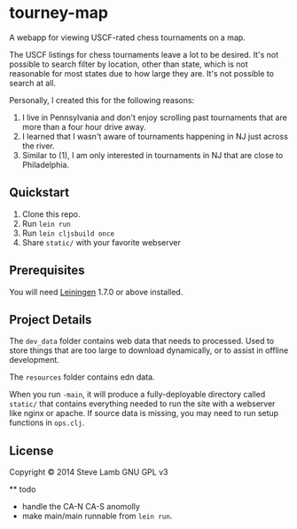 # tourney-map

A webapp for viewing USCF-rated chess tournaments on a map.

The USCF listings for chess tournaments leave a lot to be desired. It's not possible to search filter by location, other than state, which is not reasonable for most states due to how large they are. It's not possible to search at all.

Personally, I created this for the following reasons:

1. I live in Pennsylvania and don't enjoy scrolling past tournaments that are more than a four hour drive away.
2. I learned that I wasn't aware of tournaments happening in NJ just across the river.
3. Similar to (1), I am only interested in tournaments in NJ that are close to Philadelphia.

## Quickstart

1. Clone this repo.
2. Run `lein run`
3. Run `lein cljsbuild once`
4. Share `static/` with your favorite webserver

## Prerequisites

You will need [Leiningen][1] 1.7.0 or above installed.

[1]: https://github.com/technomancy/leiningen

## Project Details

The `dev_data` folder contains web data that needs to processed. Used to store things that are too large to download dynamically, or to assist in offline development.

The `resources` folder contains edn data.

When you run `-main`, it will produce a fully-deployable directory called `static/` that contains everything needed to run the site with a webserver like nginx or apache. If source data is missing, you may need to run setup functions in `ops.clj`.

## License

Copyright © 2014 Steve Lamb
GNU GPL v3

** todo

* handle the CA-N CA-S anomolly
* make main/main runnable from `lein run`.
